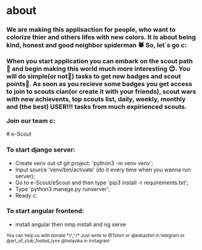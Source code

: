 # about
<h3>
We are making this applisaction for people, who want to colorize thier and others lifes with new colors.
It is about being kind, honest and good neighbor spiderman 🕷️
So, let`s go c:

When you start application you can embark on the scout path 🤠️ and begin making this world much more interesting 😊️. You will do simple(or not👀️) tasks to get new badges and scout points🌟️.
As soon as you recieve some badges you get access to join to scouts clan(or create it with your friends), scout wars with new achievents, top scouts list, daily, weekly, monthly and (the best) USER!!! tasks from much expirienced scouts.

Join our team c:
</h3>
# e-Scout
<h3>To start django server: </h3>
<ul>
    <li>Create venv out of git project: 'python3 -m venv venv';</li>
    <li>Input source 'venv/bin/activate' (do it every time when you wanna run server);</li>
    <li>Go to e-Scout/eScout and then type 'pip3 install -r requirements.txt';</li>
    <li>Type 'python3 manage.py runserver';</li>
    <li>Ready c:</li>
</ul>
<h3>To start angular frontend: </h3>
<ul>
    <li>install angular then nmp install and ng serve</li>
</ul>

<small>
You can help us with donate *\^_^/*
Just write to @Totori or @kobashiri in telegram 
or @art_of_club_footed_lynx @helavika in instagram
</small>
